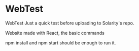 # WebTest
WebTest
Just a quick test before uploading to Solarity's repo.

Website made with React, the basic commands 

npm install and npm start should be enough to run it.
